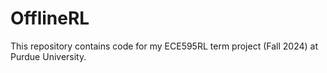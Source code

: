 # OfflineRL
This repository contains code for my ECE595RL term project (Fall 2024) at Purdue University.
